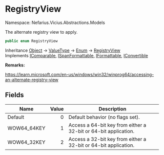 # RegistryView

Namespace: Nefarius.Vicius.Abstractions.Models

The alternate registry view to apply.

```csharp
public enum RegistryView
```

Inheritance [Object](https://docs.microsoft.com/en-us/dotnet/api/system.object) → [ValueType](https://docs.microsoft.com/en-us/dotnet/api/system.valuetype) → [Enum](https://docs.microsoft.com/en-us/dotnet/api/system.enum) → [RegistryView](./nefarius.vicius.abstractions.models.registryview.md)<br>
Implements [IComparable](https://docs.microsoft.com/en-us/dotnet/api/system.icomparable), [ISpanFormattable](https://docs.microsoft.com/en-us/dotnet/api/system.ispanformattable), [IFormattable](https://docs.microsoft.com/en-us/dotnet/api/system.iformattable), [IConvertible](https://docs.microsoft.com/en-us/dotnet/api/system.iconvertible)

**Remarks:**

https://learn.microsoft.com/en-us/windows/win32/winprog64/accessing-an-alternate-registry-view

## Fields

| Name | Value | Description |
| --- | --: | --- |
| Default | 0 | Default behavior (no flags set). |
| WOW64_64KEY | 1 | Access a 64-bit key from either a 32-bit or 64-bit application. |
| WOW64_32KEY | 2 | Access a 32-bit key from either a 32-bit or 64-bit application. |
